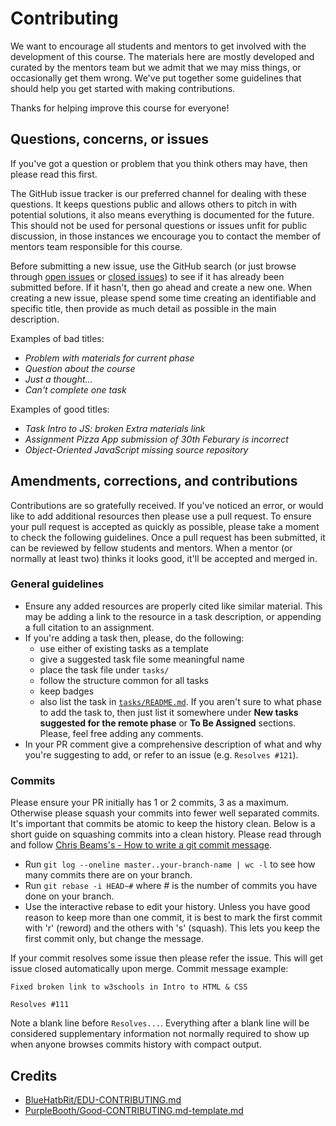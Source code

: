 # Contributing

We want to encourage all students and mentors to get involved
with the development of this course. The materials here are
mostly developed and curated by the mentors team but we admit
that we may miss things, or occasionally get them wrong.
We've put together some guidelines that should help you
get started with making contributions.

Thanks for helping improve this course for everyone!

## Questions, concerns, or issues

If you've got a question or problem that you think others may
have, then please read this first.

The GitHub issue tracker is our preferred channel for dealing
with these questions. It keeps questions public and allows
others to pitch in with potential solutions,
it also means everything is documented for the future.
This should not be used for personal questions or issues
unfit for public discussion, in those instances we encourage
you to contact the member of mentors team responsible for
this course.

Before submitting a new issue, use the GitHub search
(or just browse through [open issues](https://issues) or
[closed issues](https://issues?q=is%3Aissue+is%3Aclosed))
to see if it has already been submitted before.
If it hasn't, then go ahead and create a new one.
When creating a new issue, please spend some time
creating an identifiable and specific
title, then provide as much detail as possible in the main
description.

Examples of bad titles:
* _Problem with materials for current phase_
* _Question about the course_
* _Just a thought..._
* _Can't complete one task_

Examples of good titles:
* _Task Intro to JS: broken Extra materials link_
* _Assignment Pizza App submission of 30th Feburary is incorrect_
* _Object-Oriented JavaScript missing source repository_

## Amendments, corrections, and contributions

Contributions are so gratefully received. If you've noticed
an error, or would like to add additional resources then
please use a pull request. To ensure your pull request
is accepted as quickly as possible, please take a moment
to check the following guidelines. Once a pull request
has been submitted, it can be reviewed by fellow students
and mentors. When a mentor (or normally at least two)
thinks it looks good, it'll be accepted and merged in.

### General guidelines

* Ensure any added resources are properly cited like similar
  material. This may be adding a link to the resource in
  a task description, or appending a full citation to
  an assignment.
* If you're adding a task then, please, do the following:
  - use either of existing tasks as a template
  - give a suggested task file some meaningful name
  - place the task file under `tasks/`
  - follow the structure common for all tasks
  - keep badges
  - also list the task in [`tasks/README.md`](tasks/README.md).
    If you aren't sure to what phase to add the task to, then
    just list it somewhere under
    **New tasks suggested for the remote phase** or
    **To Be Assigned** sections. Please, feel free adding any
    comments.
* In your PR comment give a comprehensive description of
  what and why you're suggesting to add, or refer to an issue
  (e.g. `Resolves #121`).

### Commits

Please ensure your PR initially has 1 or 2 commits,
3 as a maximum. Otherwise please squash your commits
into fewer well separated commits.
It's important that commits be atomic to keep the history clean.
Below is a short guide on squashing commits into a clean history. Please read through and follow [Chris Beams's - How to write a git commit message](http://chris.beams.io/posts/git-commit/).

* Run `git log --oneline master..your-branch-name | wc -l`
  to see how many commits there are on your branch.
* Run `git rebase -i HEAD~#` where # is the number
  of commits you have done on your branch.
* Use the interactive rebase to edit your history.
  Unless you have good reason to keep more than one
  commit, it is best to mark the first commit
  with 'r' (reword) and the others with 's' (squash).
  This lets you keep the first commit only, but change
  the message.

If your commit resolves some issue then please refer the issue.
This will get issue closed automatically upon merge.
Commit message example:

```
Fixed broken link to w3schools in Intro to HTML & CSS

Resolves #111
```

Note a blank line before `Resolves...`. Everything after a
blank line will be considered supplementary information
not normally required to show up when anyone browses
commits history with compact output.

## Credits

- [BlueHatbRit/EDU-CONTRIBUTING.md](https://gist.github.com/BlueHatbRit/3bd366313f7ca2c7d2537d927ec970e8)
- [PurpleBooth/Good-CONTRIBUTING.md-template.md](https://gist.github.com/PurpleBooth/b24679402957c63ec426)
